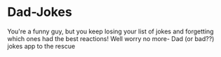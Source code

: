 # Dad-Jokes
You're a funny guy, but you keep losing your list of jokes and forgetting which ones had the best reactions! Well worry no more- Dad (or bad??) jokes app to the rescue


